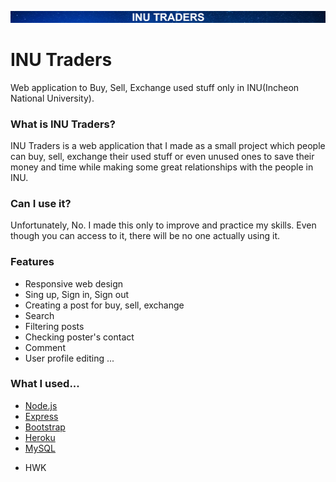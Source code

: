 ![](screenshots/INUTraders.jpg "INU Traders")

# INU Traders

Web application to Buy, Sell, Exchange used stuff only in INU(Incheon National University).

### What is INU Traders?

INU Traders is a web application that I made as a small project which people can buy, sell, exchange their used stuff or even unused ones to save their money and time while making some great relationships with the people in INU.

### Can I use it?

Unfortunately, No.
I made this only to improve and practice my skills.
Even though you can access to it, there will be no one actually using it.


### Features
* Responsive web design
* Sing up, Sign in, Sign out
* Creating a post for buy, sell, exchange
* Search
* Filtering posts
* Checking poster's contact
* Comment
* User profile editing
...


### What I used...

* [Node.js](https://nodejs.org/en/)
* [Express](https://expressjs.com/)
* [Bootstrap](https://getbootstrap.com/)
* [Heroku](https://www.heroku.com/)
* [MySQL](https://www.mysql.com/)


- HWK
